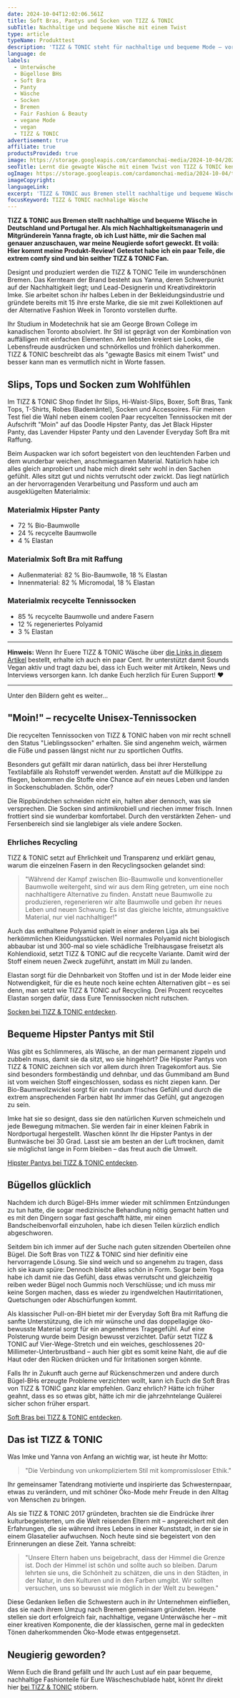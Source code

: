 ```yaml
---
date: 2024-10-04T12:02:06.561Z
title: Soft Bras, Pantys und Socken von TIZZ & TONIC
subTitle: Nachhaltige und bequeme Wäsche mit einem Twist
type: article
typeName: Produkttest
description: 'TIZZ & TONIC steht für nachhaltige und bequeme Mode – vor allem Wäsche – mit einem Twist. Lerne die Brand aus Bremen jetzt kennen und erfahre, was die Pantys, Bras und Socken so besonders macht.'
language: de
labels:
  - Unterwäsche
  - Bügellose BHs
  - Soft Bra
  - Panty
  - Wäsche
  - Socken
  - Bremen
  - Fair Fashion & Beauty
  - vegane Mode
  - vegan
  - TIZZ & TONIC
advertisement: true
affiliate: true
productsProvided: true
image: https://storage.googleapis.com/cardamonchai-media/2024-10-04/2024-09-27-tizz-tonic-soundsvegan-com-25-jpg-imagine-f8f8f8_9a928f_1024_768/640.webp
seoTitle: Lernt die gewagte Wäsche mit einem Twist von TIZZ & TONIC kennen
ogImage: https://storage.googleapis.com/cardamonchai-media/2024-10-04/tizz-tonic-soundsvegan-com-og-jpg-imagine-f8f8f8_9ca1b9_1200_628/640.webp
imageCopyright:
languageLink:
excerpt: 'TIZZ & TONIC aus Bremen stellt nachhaltige und bequeme Wäsche in Deutschland und Portugal her. Als mich Nachhaltigkeitsmanagerin und Mitgründerein Yanna fragte, ob ich Lust hätte, mir die Sachen mal genauer anzuschauen, war meine Neugierde sofort geweckt. Et voilà: Hier kommt meine Produkt-Review! Getestet habe ich ein paar Teile, die extrem comfy sind und bin seither TIZZ & TONIC Fan.'
focusKeyword: TIZZ & TONIC nachhalige Wäsche
---
```


**TIZZ & TONIC aus Bremen stellt nachhaltige und bequeme Wäsche in Deutschland und Portugal her. Als mich Nachhaltigkeitsmanagerin und Mitgründerein Yanna fragte, ob ich Lust hätte, mir die Sachen mal genauer anzuschauen, war meine Neugierde sofort geweckt. Et voilà: Hier kommt meine Produkt-Review! Getestet habe ich ein paar Teile, die extrem comfy sind und bin seither TIZZ & TONIC Fan.**

Designt und produziert werden die TIZZ & TONIC Teile im wunderschönen Bremen. Das Kernteam der Brand besteht aus Yanna, deren Schwerpunkt auf der Nachhaltigkeit liegt; und Lead-Designerin und Kreativdirektorin Imke. Sie arbeitet schon ihr halbes Leben in der Bekleidungsindustrie und gründete bereits mit 15 ihre erste Marke, die sie mit zwei Kollektionen auf der Alternative Fashion Week in Toronto vorstellen durfte.

Ihr Studium in Modetechnik hat sie am George Brown College im kanadischen Toronto absolviert. Ihr Stil ist geprägt von der Kombination von auffälligen mit einfachen Elementen. Am liebsten kreiert sie Looks, die Lebensfreude ausdrücken und schnörkellos und fröhlich daherkommen. TIZZ & TONIC beschreibt das als "gewagte Basics mit einem Twist" und besser kann man es vermutlich nicht in Worte fassen.

## Slips, Tops und Socken zum Wohlfühlen

Im TIZZ & TONIC Shop findet Ihr Slips, Hi-Waist-Slips, Boxer, Soft Bras, Tank Tops, T-Shirts, Robes (Bademäntel), Socken und Accessoires. Für meinen Test fiel die Wahl neben einem coolen Paar recycelten Tennissocken mit der Aufschrift "Moin" auf das Doodle Hipster Panty, das Jet Black Hipster Panty, das Lavender Hipster Panty und den Lavender Everyday Soft Bra mit Raffung.

Beim Auspacken war ich sofort begeistert von den leuchtenden Farben und dem wunderbar weichen, anschmiegsamen Material. Natürlich habe ich alles gleich anprobiert und habe mich direkt sehr wohl in den Sachen gefühlt. Alles sitzt gut und nichts verrutscht oder zwickt. Das liegt natürlich an der hervorragenden Verarbeitung und Passform und auch am ausgeklügelten Materialmix:

### Materialmix Hipster Panty

- 72 % Bio-Baumwolle
- 24 % recycelte Baumwolle
- 4 % Elastan

### Materialmix Soft Bra mit Raffung

- Außenmaterial: 82 % Bio-Baumwolle, 18 % Elastan
- Innenmaterial: 82 % Micromodal, 18 % Elastan

### Materialmix recycelte Tennissocken

- 85 % recycelte Baumwolle und andere Fasern
- 12 % regeneriertes Polyamid
- 3 % Elastan

---

**Hinweis:** Wenn Ihr Euere TIZZ & TONIC Wäsche über [die Links in diesem Artikel](https://t.adcell.com/p/click?promoId=378652&slotId=80259&param0=https%3A%2F%2Ftizzandtonic.com%2Fde%2F) bestellt, erhalte ich auch ein paar Cent. Ihr unterstützt damit Sounds Vegan aktiv und tragt dazu bei, dass ich Euch weiter mit Artikeln, News und Interviews versorgen kann. Ich danke Euch herzlich für Euren Support! ♥️

---

Unter den Bildern geht es weiter...

<Gallery name="tizz-tonic-soundsvegan.com-2" />

## "Moin!" – recycelte Unisex-Tennissocken

Die recycelten Tennissocken von TIZZ & TONIC haben von mir recht schnell den Status "Lieblingssocken" erhalten. Sie sind angenehm weich, wärmen die Füße und passen längst nicht nur zu sportlichen Outfits.

Besonders gut gefällt mir daran natürlich, dass bei ihrer Herstellung Textilabfälle als Rohstoff verwendet werden. Anstatt auf die Müllkippe zu fliegen, bekommen die Stoffe eine Chance auf ein neues Leben und landen in Sockenschubladen. Schön, oder?

Die Rippbündchen schneiden nicht ein, halten aber dennoch, was sie versprechen. Die Socken sind antimikrobiell und riechen immer frisch. Innen frottiert sind sie wunderbar komfortabel. Durch den verstärkten Zehen- und Fersenbereich sind sie langlebiger als viele andere Socken.

### Ehrliches Recycling

TIZZ & TONIC setzt auf Ehrlichkeit und Transparenz und erklärt genau, warum die einzelnen Fasern in den Recyclingsocken gelandet sind:

> "Während der Kampf zwischen Bio-Baumwolle und konventioneller Baumwolle weitergeht, sind wir aus dem Ring getreten, um eine noch nachhaltigere Alternative zu finden. Anstatt neue Baumwolle zu produzieren, regenerieren wir alte Baumwolle und geben ihr neues Leben und neuen Schwung. Es ist das gleiche leichte, atmungsaktive Material, nur viel nachhaltiger!"

Auch das enthaltene Polyamid spielt in einer anderen Liga als bei herkömmlichen Kleidungsstücken. Weil normales Polyamid nicht biologisch abbaubar ist und 300-mal so viele schädliche Treibhausgase freisetzt als Kohlendioxid, setzt TIZZ & TONIC auf die recycelte Variante. Damit wird der Stoff einem neuen Zweck zugeführt, anstatt im Müll zu landen.

Elastan sorgt für die Dehnbarkeit von Stoffen und ist in der Mode leider eine Notwendigkeit, für die es heute noch keine echten Alternativen gibt – es sei denn, man setzt wie TIZZ & TONIC auf Recycling. Drei Prozent recyceltes Elastan sorgen dafür, dass Eure Tennissocken nicht rutschen.

[Socken bei TIZZ & TONIC entdecken](https://t.adcell.com/p/click?promoId=378652&slotId=80259&param0=https%3A%2F%2Ftizzandtonic.com%2Fde%2Fcollections%2Frecycelte-tennissocken).

## Bequeme Hipster Pantys mit Stil

Was gibt es Schlimmeres, als Wäsche, an der man permanent zippeln und zubbeln muss, damit sie da sitzt, wo sie hingehört? Die Hipster Pantys von TIZZ & TONIC zeichnen sich vor allem durch ihren Tragekomfort aus. Sie sind besonders formbeständig und dehnbar, und das Gummiband am Bund ist vom weichen Stoff eingeschlossen, sodass es nicht ziepen kann. Der Bio-Baumwollzwickel sorgt für ein rundum frisches Gefühl und durch die extrem ansprechenden Farben habt Ihr immer das Gefühl, gut angezogen zu sein.

Imke hat sie so designt, dass sie den natürlichen Kurven schmeicheln und jede Bewegung mitmachen. Sie werden fair in einer kleinen Fabrik in Nordportugal hergestellt. Waschen könnt Ihr die Hipster Pantys in der Buntwäsche bei 30 Grad. Lasst sie am besten an der Luft trocknen, damit sie möglichst lange in Form bleiben – das freut auch die Umwelt.

[Hipster Pantys bei TIZZ & TONIC entdecken](https://t.adcell.com/p/click?promoId=378652&slotId=80259&param0=https%3A%2F%2Ftizzandtonic.com%2Fde%2Fcollections%2Fdie-hipster-panty).

## Bügellos glücklich

Nachdem ich durch Bügel-BHs immer wieder mit schlimmen Entzündungen zu tun hatte, die sogar medizinische Behandlung nötig gemacht hatten und es mit den Dingern sogar fast geschafft hätte, mir einen Bandscheibenvorfall einzuholen, habe ich diesen Teilen kürzlich endlich abgeschworen.

Seitdem bin ich immer auf der Suche nach guten sitzenden Oberteilen ohne Bügel. Die Soft Bras von TIZZ & TONIC sind hier definitiv eine hervorragende Lösung. Sie sind weich und so angenehm zu tragen, dass ich sie kaum spüre: Dennoch bleibt alles schön in Form. Sogar beim Yoga habe ich damit nie das Gefühl, dass etwas verrutscht und gleichzeitig reiben weder Bügel noch Gummis noch Verschlüsse; und ich muss mir keine Sorgen machen, dass es wieder zu irgendwelchen Hautirritationen, Quetschungen oder Abschürfungen kommt.

Als klassischer Pull-on-BH bietet mir der Everyday Soft Bra mit Raffung die sanfte Unterstützung, die ich mir wünsche und das doppellagige öko-bewusste Material sorgt für ein angenehmes Tragegefühl. Auf eine Polsterung wurde beim Design bewusst verzichtet. Dafür setzt TIZZ & TONIC auf Vier-Wege-Stretch und ein weiches, geschlossenes 20-Millimeter-Unterbrustband – auch hier gibt es somit keine Naht, die auf die Haut oder den Rücken drücken und für Irritationen sorgen könnte.

Falls Ihr in Zukunft auch gerne auf Rückenschmerzen und andere durch Bügel-BHs erzeugte Probleme verzichten wollt, kann ich Euch die Soft Bras von TIZZ & TONIC ganz klar empfehlen. Ganz ehrlich? Hätte ich früher geahnt, dass es so etwas gibt, hätte ich mir die jahrzehntelange Quälerei sicher schon früher erspart.

[Soft Bras bei TIZZ & TONIC entdecken](https://t.adcell.com/p/click?promoId=378652&slotId=80259&param0=https%3A%2F%2Ftizzandtonic.com%2Fde%2Fcollections%2Fsoftbhs-und-tank-tops).

## Das ist TIZZ & TONIC

Was Imke und Yanna von Anfang an wichtig war, ist heute ihr Motto:

> "Die Verbindung von unkompliziertem Stil mit kompromissloser Ethik."

Ihr gemeinsamer Tatendrang motivierte und inspirierte das Schwesternpaar, etwas zu verändern, und mit schöner Öko-Mode mehr Freude in den Alltag von Menschen zu bringen.

Als sie TIZZ & TONIC 2017 gründeten, brachten sie die Eindrücke ihrer kulturbegeisterten, um die Welt reisenden Eltern mit – angereichert mit den Erfahrungen, die sie während ihres Lebens in einer Kunststadt, in der sie in einem Glasatelier aufwuchsen. Noch heute sind sie begeistert von den Erinnerungen an diese Zeit. Yanna schreibt:

> "Unsere Eltern haben uns beigebracht, dass der Himmel die Grenze ist. Doch der Himmel ist schön und sollte auch so bleiben. Darum lehrten sie uns, die Schönheit zu schätzen, die uns in den Städten, in der Natur, in den Kulturen und in den Farben umgibt. Wir sollten versuchen, uns so bewusst wie möglich in der Welt zu bewegen."

Diese Gedanken ließen die Schwestern auch in ihr Unternehmen einfließen, das sie nach ihrem Umzug nach Bremen gemeinsam gründeten. Heute stellen sie dort erfolgreich fair, nachhaltige, vegane Unterwäsche her – mit einer kreativen Komponente, die der klassischen, gerne mal in gedeckten Tönen daherkommenden Öko-Mode etwas entgegensetzt.

## Neugierig geworden?

Wenn Euch die Brand gefällt und Ihr auch Lust auf ein paar bequeme, nachhaltige Fashionteile für Eure Wäscheschublade habt, könnt Ihr direkt hier [bei TIZZ & TONIC](https://t.adcell.com/p/click?promoId=378652&slotId=80259&param0=https%3A%2F%2Ftizzandtonic.com%2Fde%2F) stöbern.

<Gallery name="tizz-tonic-soundsvegan.com-1" />
